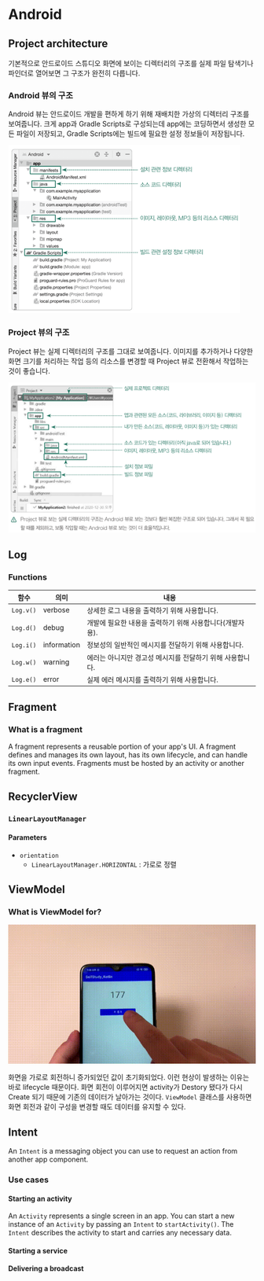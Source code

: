 # Android

## Project architecture

기본적으로 안드로이드 스튜디오 화면에 보이는 디렉터리의 구조를 실제 파일 탐색기나 파인더로 열어보면 그 구조가 완전히 다릅니다. 

### Android 뷰의 구조

Android 뷰는 안드로이드 개발을 편하게 하기 위해 재배치한 가상의 디렉터리 구조를 보여줍니다. 크게 app과 Gradle Scripts로 구성되는데 app에는 코딩하면서 생성한 모든 파일이 저장되고, Gradle Scripts에는 빌드에 필요한 설정 정보들이 저장됩니다.

![image-20211013155256866](README.assets/image-20211013155256866.png)

### Project 뷰의 구조

Project 뷰는 실제 디렉터리의 구조를 그대로 보여줍니다. 이미지를 추가하거나 다양한 화면 크기를 처리하는 작업 등의 리소스를 변경할 때 Project 뷰로 전환해서 작업하는 것이 좋습니다.

![image-20211013155346587](README.assets/image-20211013155346587.png)



## Log

### Functions

| 함수      | 의미        | 내용                                                      |
| --------- | ----------- | --------------------------------------------------------- |
| `Log.v()` | verbose     | 상세한 로그 내용을 출력하기 위해 사용합니다.              |
| `Log.d()` | debug       | 개발에 필요한 내용을 출력하기 위해 사용합니다(개발자용).  |
| `Log.i()` | information | 정보성의 일반적인 메시지를 전달하기 위해 사용합니다.      |
| `Log.w()` | warning     | 에러는 아니지만 경고성 메시지를 전달하기 위해 사용합니다. |
| `Log.e()` | error       | 실제 에러 메시지를 출력하기 위해 사용합니다.              |



## Fragment

### What is a fragment

A fragment represents a reusable portion of your app's UI. A fragment defines and manages its own layout, has its own lifecycle, and can handle its own input events. Fragments must be hosted by an activity or another fragment.



## RecyclerView

### `LinearLayoutManager`

#### Parameters

- `orientation`
  - `LinearLayoutManager.HORIZONTAL` : 가로로 정렬



## ViewModel

### What is ViewModel for?

![img](README.assets/img.gif)

화면을 가로로 회전하니 증가되었던 값이 초기화되었다. 이런 현상이 발생하는 이유는 바로 lifecycle 때문이다. 화면 회전이 이루어지면 activity가 Destory 됐다가 다시 Create 되기 때문에 기존의 데이터가 날아가는 것이다. `ViewModel` 클래스를 사용하면 화면 회전과 같이 구성을 변경할 때도 데이터를 유지할 수 있다.



## Intent

An `Intent` is a messaging object you can use to request an action from another app component.

### Use cases

#### Starting an activity

An `Activity` represents a single screen in an app. You can start a new instance of an `Activity` by passing an `Intent` to `startActivity()`. The `Intent` describes the activity to start and carries any necessary data.

#### Starting a service

#### Delivering a broadcast

